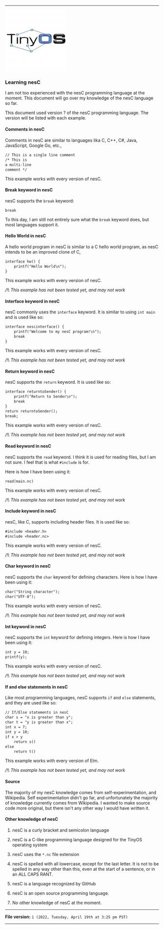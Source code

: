 
***

![/TinyOS_Logo.jpeg](/TinyOS_Logo.jpeg)

### Learning nesC

I am not too experienced with the nesC programming language at the moment. This document will go over my knowledge of the nesC language so far.

This document used version ? of the nesC programming language. The version will be listed with each example.

#### Comments in nesC

Comments in nesC are similar to languages lika C, C++, C#, Java, JavaScript, Google Go, etc.,

```nesc
// This is a single line comment
/* This is
a multi-line
comment */
```

This example works with every version of nesC.

#### Break keyword in nesC

nesC supports the `break` keyword:

```nesc
break
```

To this day, I am still not entirely sure what the `break` keyword does, but most languages support it.

#### Hello World in nesC

A hello world program in nesC is similar to a C hello world program, as nesC intends to be an improved clone of C,

```nesc
interface hw() {
	printf("Hello World\n");
}
```

This example works with every version of nesC.

_/!\ This example has not been tested yet, and may not work_

#### Interface keyword in nesC

nesC commonly uses the `interface` keyword. It is similar to using `int main` and is used like so:

```nesc
interface nescinterface() {
	printf("Welcome to my nesC program!\n");
	break
}
```

This example works with every version of nesC.

_/!\ This example has not been tested yet, and may not work_

#### Return keyword in nesC

nesC supports the `return` keyword. It is used like so:

```nesc
interface returntoSender() {
	printf("Return to Sender\n");
	break
}
return returntoSender();
break;
```

This example works with every version of nesC.

_/!\ This example has not been tested yet, and may not work_

#### Read keyword in nesC

nesC supports the `read` keyword. I think it is used for reading files, but I am not sure. I feel that is what `#include` is for.

Here is how I have been using it:

```nesc
read(main.nc)
```

This example works with every version of nesC.

_/!\ This example has not been tested yet, and may not work_

#### Include keyword in nesC

nesC, like C, supports including header files. It is used like so:

```nesc
#include <header.h>
#include <header.nc>
```

This example works with every version of nesC.

_/!\ This example has not been tested yet, and may not work_

#### Char keyword in nesC

nesC supports the `char` keyword for defining characters. Here is how I have been using it:

```nesc
char("String character");
char("UTF-8");
```

This example works with every version of nesC.

_/!\ This example has not been tested yet, and may not work_

#### Int keyword in nesC

nesC supports the `int` keyword for defining integers. Here is how I have been using it:

```nesc
int y = 10;
printf(y);
```

This example works with every version of nesC.

_/!\ This example has not been tested yet, and may not work_

#### If and else statements in nesC

Like most programming languages, nesC supports `if` and `else` statements, and they are used like so:

```nesc
// If/Else statements in nesC
char s = "x is greater than y";
char t = "y is greater than x";
int x = 7;
int y = 10;
if x > y
	return s()
else
	return t()
```

This example works with every version of Elm.

_/!\ This example has not been tested yet, and may not work_


#### Source

The majority of my nesC knowledge comes from self-experimentation, and Wikipedia. Self experimentation didn't go far, and unfortunately the majority of knowledge currently comes from Wikipedia. I wanted to make source code more original, but there isn't any other way I would have written it.

#### Other knowledge of nesC

1. nesC is a curly bracket and semicolon language

2. nesC is a C-like programming language designed for the TinyOS operating system

3. nesC uses the `*.nc` file extension

4. nesC is spelled with all lowercase, except for the last letter. It is not to be spelled in any way other than this, even at the start of a sentence, or in an ALL CAPS RANT.

5. nesC is a language recognized by GitHub

6. nesC is an open source programming language.

7. No other knowledge of nesC at the moment.

***

**File version:** `1 (2022, Tuesday, April 19th at 3:25 pm PST)`

***
